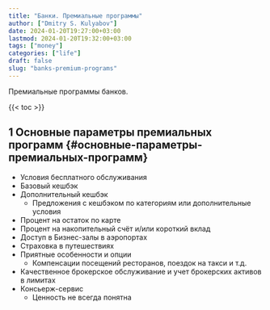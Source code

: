 ```yaml
---
title: "Банки. Премиальные программы"
author: ["Dmitry S. Kulyabov"]
date: 2024-01-20T19:27:00+03:00
lastmod: 2024-01-20T19:32:00+03:00
tags: ["money"]
categories: ["life"]
draft: false
slug: "banks-premium-programs"
---
```


Премиальные программы банков.

<!--more-->

{{< toc >}}


## <span class="section-num">1</span> Основные параметры премиальных программ {#основные-параметры-премиальных-программ}

-   Условия бесплатного обслуживания
-   Базовый кешбэк
-   Дополнительный кешбэк
    -   Предложения с кешбэком по категориям или дополнительные условия
-   Процент на остаток по карте
-   Процент на накопительный счёт и/или короткий вклад
-   Доступ в Бизнес-залы в аэропортах
-   Страховка в путешествиях
-   Приятные особенности и опции
    -   Компенсации посещений ресторанов, поездок на такси и т.д.
-   Качественное брокерское обслуживание и учет брокерских активов в лимитах
-   Консьерж-сервис
    -   Ценность не всегда понятна
